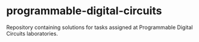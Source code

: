 # programmable-digital-circuits
Repository containing solutions for tasks assigned at Programmable Digital Circuits laboratories.
